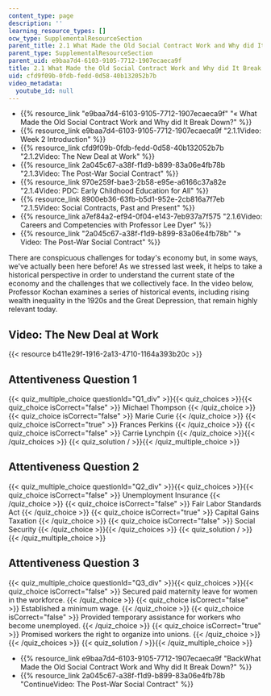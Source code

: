 ```yaml
---
content_type: page
description: ''
learning_resource_types: []
ocw_type: SupplementalResourceSection
parent_title: 2.1 What Made the Old Social Contract Work and Why did It Break Down?
parent_type: SupplementalResourceSection
parent_uid: e9baa7d4-6103-9105-7712-1907ecaeca9f
title: 2.1 What Made the Old Social Contract Work and Why did It Break Down?
uid: cfd9f09b-0fdb-fedd-0d58-40b132052b7b
video_metadata:
  youtube_id: null
---
```


*   {{% resource_link "e9baa7d4-6103-9105-7712-1907ecaeca9f" "« What Made the Old Social Contract Work and Why did It Break Down?" %}}
*   {{% resource_link e9baa7d4-6103-9105-7712-1907ecaeca9f "2.1.1Video: Week 2 Introduction" %}}
*   {{% resource_link cfd9f09b-0fdb-fedd-0d58-40b132052b7b "2.1.2Video: The New Deal at Work" %}}
*   {{% resource_link 2a045c67-a38f-f1d9-b899-83a06e4fb78b "2.1.3Video: The Post-War Social Contract" %}}
*   {{% resource_link 970e259f-bae3-2b58-e95e-a6166c37a82e "2.1.4Video: PDC: Early Childhood Education for All" %}}
*   {{% resource_link 8900eb36-63fb-b5d1-952e-2cb816a7f7eb "2.1.5Video: Social Contracts, Past and Present" %}}
*   {{% resource_link a7ef84a2-ef94-0f04-e143-7eb937a7f575 "2.1.6Video: Careers and Competencies with Professor Lee Dyer" %}}
*   {{% resource_link "2a045c67-a38f-f1d9-b899-83a06e4fb78b" "» Video: The Post-War Social Contract" %}}

There are conspicuous challenges for today's economy but, in some ways, we've actually been here before! As we stressed last week, it helps to take a historical perspective in order to understand the current state of the economy and the challenges that we collectively face. In the video below, Professor Kochan examines a series of historical events, including rising wealth inequality in the 1920s and the Great Depression, that remain highly relevant today.

Video: The New Deal at Work
---------------------------

{{< resource b411e29f-1916-2a13-4710-1164a393b20c >}}

Attentiveness Question 1
------------------------

{{< quiz_multiple_choice questionId="Q1_div" >}}{{< quiz_choices >}}{{< quiz_choice isCorrect="false" >}}&nbsp;Michael Thompson&nbsp;{{< /quiz_choice >}}
{{< quiz_choice isCorrect="false" >}}&nbsp;Marie Curie&nbsp;{{< /quiz_choice >}}
{{< quiz_choice isCorrect="true" >}}&nbsp;Frances Perkins&nbsp;{{< /quiz_choice >}}
{{< quiz_choice isCorrect="false" >}}&nbsp;Carrie Lynchpin&nbsp;{{< /quiz_choice >}}{{< /quiz_choices >}}
{{< quiz_solution / >}}{{< /quiz_multiple_choice >}}

Attentiveness Question 2
------------------------

{{< quiz_multiple_choice questionId="Q2_div" >}}{{< quiz_choices >}}{{< quiz_choice isCorrect="false" >}}&nbsp;Unemployment Insurance&nbsp;{{< /quiz_choice >}}
{{< quiz_choice isCorrect="false" >}}&nbsp;Fair Labor Standards Act&nbsp;{{< /quiz_choice >}}
{{< quiz_choice isCorrect="true" >}}&nbsp;Capital Gains Taxation&nbsp;{{< /quiz_choice >}}
{{< quiz_choice isCorrect="false" >}}&nbsp;Social Security&nbsp;{{< /quiz_choice >}}{{< /quiz_choices >}}
{{< quiz_solution / >}}{{< /quiz_multiple_choice >}}

Attentiveness Question 3
------------------------

{{< quiz_multiple_choice questionId="Q3_div" >}}{{< quiz_choices >}}{{< quiz_choice isCorrect="false" >}}&nbsp;Secured paid maternity leave for women in the workforce.&nbsp;{{< /quiz_choice >}}
{{< quiz_choice isCorrect="false" >}}&nbsp;Established a minimum wage.&nbsp;{{< /quiz_choice >}}
{{< quiz_choice isCorrect="false" >}}&nbsp;Provided temporary assistance for workers who become unemployed.&nbsp;{{< /quiz_choice >}}
{{< quiz_choice isCorrect="true" >}}&nbsp;Promised workers the right to organize into unions.&nbsp;{{< /quiz_choice >}}{{< /quiz_choices >}}
{{< quiz_solution / >}}{{< /quiz_multiple_choice >}}

*   {{% resource_link e9baa7d4-6103-9105-7712-1907ecaeca9f "BackWhat Made the Old Social Contract Work and Why did It Break Down?" %}}
*   {{% resource_link 2a045c67-a38f-f1d9-b899-83a06e4fb78b "ContinueVideo: The Post-War Social Contract" %}}